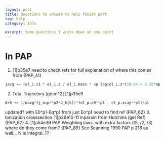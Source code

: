 ```yaml
---
layout: post
title: Questions to answer to help finish port
tag: help
category: Info

excerpt: Some questions I wrote down at one point
---
```




# In PAP

1. [1]p35e7 need to check refs for full explanation of where this comes from {PAP_41}
  ~~~ python
  javg += (el_i.c1 * el_i.z / el_i.mass * np.log(el_i.z*(10.04 + 8.25*np.exp(-1.0*el_i.z/11.22))/1000.))
  ~~~
2. Total Trajectory [g/cm^2]  [1]p35e9
  ~~~ python
  dr0 += 1/mavg*(j_mip**p2*d_k[k])*(el_p.e0**p1 - el_p.xray**p1)/p1
  ~~~
  updated? with E0^p1-Eq^p1 from just Eo^p1 need to find ref {PAP_62}
3. Ionization crosssection [1]p36e10-11
  mparam from Hutchins (get Ref) {PAP_67}
4. [1]p54e39 PAP Weighting laws. with extra factors (/5, /2, /3) where do they come from?  {PAP_89}
  See Scanning 1990 PAP p 218 as well…   N is integral..??



